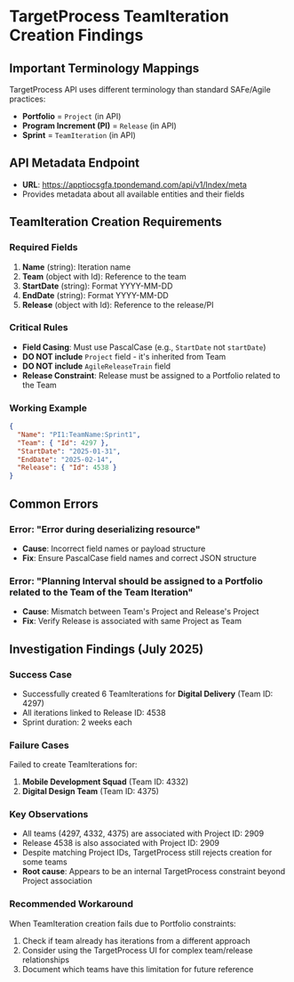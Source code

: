 # TargetProcess TeamIteration Creation Findings

## Important Terminology Mappings
TargetProcess API uses different terminology than standard SAFe/Agile practices:
- **Portfolio** = `Project` (in API)
- **Program Increment (PI)** = `Release` (in API)
- **Sprint** = `TeamIteration` (in API)

## API Metadata Endpoint
- **URL**: https://apptiocsgfa.tpondemand.com/api/v1/Index/meta
- Provides metadata about all available entities and their fields

## TeamIteration Creation Requirements

### Required Fields
1. **Name** (string): Iteration name
2. **Team** (object with Id): Reference to the team
3. **StartDate** (string): Format YYYY-MM-DD
4. **EndDate** (string): Format YYYY-MM-DD  
5. **Release** (object with Id): Reference to the release/PI

### Critical Rules
- **Field Casing**: Must use PascalCase (e.g., `StartDate` not `startDate`)
- **DO NOT include** `Project` field - it's inherited from Team
- **DO NOT include** `AgileReleaseTrain` field
- **Release Constraint**: Release must be assigned to a Portfolio related to the Team

### Working Example
```json
{
  "Name": "PI1:TeamName:Sprint1",
  "Team": { "Id": 4297 },
  "StartDate": "2025-01-31",
  "EndDate": "2025-02-14",
  "Release": { "Id": 4538 }
}
```

## Common Errors

### Error: "Error during deserializing resource"
- **Cause**: Incorrect field names or payload structure
- **Fix**: Ensure PascalCase field names and correct JSON structure

### Error: "Planning Interval should be assigned to a Portfolio related to the Team of the Team Iteration"
- **Cause**: Mismatch between Team's Project and Release's Project
- **Fix**: Verify Release is associated with same Project as Team

## Investigation Findings (July 2025)

### Success Case
- Successfully created 6 TeamIterations for **Digital Delivery** (Team ID: 4297)
- All iterations linked to Release ID: 4538
- Sprint duration: 2 weeks each

### Failure Cases
Failed to create TeamIterations for:
1. **Mobile Development Squad** (Team ID: 4332)
2. **Digital Design Team** (Team ID: 4375)

### Key Observations
- All teams (4297, 4332, 4375) are associated with Project ID: 2909
- Release 4538 is also associated with Project ID: 2909
- Despite matching Project IDs, TargetProcess still rejects creation for some teams
- **Root cause**: Appears to be an internal TargetProcess constraint beyond Project association

### Recommended Workaround
When TeamIteration creation fails due to Portfolio constraints:
1. Check if team already has iterations from a different approach
2. Consider using the TargetProcess UI for complex team/release relationships
3. Document which teams have this limitation for future reference